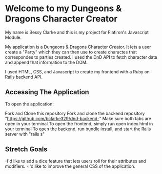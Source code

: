 Welcome to my Dungeons & Dragons Character Creator 
========
My name is Bessy Clarke and this is my project for Flatiron's Javascript Module. 

My application is a Dungeons & Dragons Character Creator. It lets a user create a "Party" which they can then use to create charactes that correspondes to parties created. I used the DnD API to fetch character data and append that information to the DOM. 

I used HTML, CSS, and Javascript to create my frontend with a Ruby on Rails backend API. 

Accessing The Application
----------------------
To open the application: 

Fork and Clone this repository
Fork and clone the backend repository "https://github.com/bclarke329/dnd-backend-"
Make sure both tabs are open in your terminal
To open the frontend, simply run open index.html in your terminal 
To open the backend, run bundle install, and start the Rails server with "rails s"

Stretch Goals
------------------
-I'd like to add a dice feature that lets users roll for their attributes and modifiers.
-I'd like to improve the general CSS of the application. 


